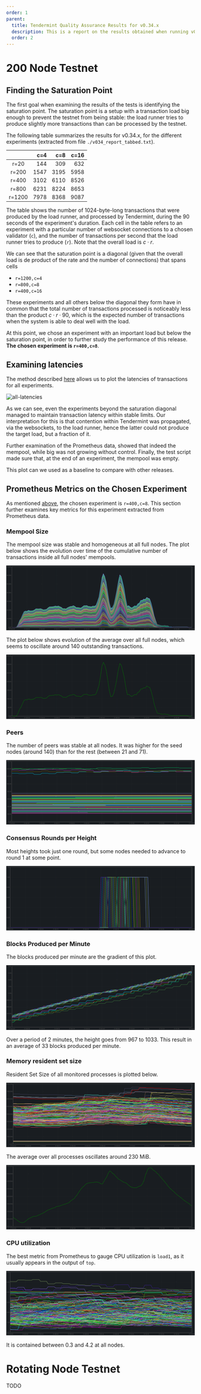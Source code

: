 ```yaml
---
order: 1
parent:
  title: Tendermint Quality Assurance Results for v0.34.x
  description: This is a report on the results obtained when running v0.34.x on testnets
  order: 2
---
```


# 200 Node Testnet

## Finding the Saturation Point

The first goal when examining the results of the tests is identifying the saturation point.
The saturation point is a setup with a transaction load big enough to prevent the testnet
from being stable: the load runner tries to produce slightly more transactions than can
be processed by the testnet.

The following table summarizes the results for v0.34.x, for the different experiments
(extracted from file `./v034_report_tabbed.txt`).

|        |  c=4 |  c=8 | c=16 |
| :---:  | ---: | ---: | ---: |
| r=20   |  144 |  309 |  632 |
| r=200  | 1547 | 3195 | 5958 |
| r=400  | 3102 | 6110 | 8526 |
| r=800  | 6231 | 8224 | 8653 |
| r=1200 | 7978 | 8368 | 9087 |

The table shows the number of 1024-byte-long transactions that were produced by the load runner,
and processed by Tendermint, during the 90 seconds of the experiment's duration.
Each cell in the table refers to an experiment with a particular number of websocket connections
to a chosen validator (`c`), and the number of transactions per second that the load runner
tries to produce (`r`). Note that the overall load is $c \cdot r$.

We can see that the saturation point is a diagonal (given that the overall load is de product
of the rate and the number of connections) that spans cells

* `r=1200,c=4`
* `r=800,c=8`
* `r=400,c=16`

These experiments and all others below the diagonal they form have in common that the total
number of transactions processed is noticeably less than the product $c \cdot r \cdot 90$,
which is the expected number of transactions when the system is able to deal well with the
load.

At this point, we chose an experiment with an important load but below the saturation point,
in order to further study the performance of this release.
**The chosen experiment is `r=400,c=8`**.

## Examining latencies

The method described [here](../method.md) allows us to plot the latencies of transactions
for all experiments.

![all-latencies](./all.svg)

As we can see, even the experiments beyond the saturation diagonal managed to maintain
transaction latency within stable limits. Our interpretation for this is that
contention within Tendermint was propagated, via the websockets, to the load runner,
hence the latter could not produce the target load, but a fraction of it.

Further examination of the Prometheus data, showed that indeed the mempool, while big
was not growing without control. Finally, the test script made sure that, at the end
of an experiment, the mempool was empty.

This plot can we used as a baseline to compare with other releases.

## Prometheus Metrics on the Chosen Experiment

As mentioned [above](#finding-the-saturation-point), the chosen experiment is `r=400,c=8`.
This section further examines key metrics for this experiment extracted from Prometheus data.

### Mempool Size

The mempool size was stable and homogeneous at all full nodes.
The plot below shows the evolution over time of the cumulative number of transactions inside all full nodes' mempools.

![mempool-cumulative](./v034_r400c8_mempool_size.png)

The plot below shows evolution of the average over all full nodes, which seems to oscillate around 140 outstanding transactions.

![mempool-avg](./v034_r400c8_mempool_size_avg.png)

### Peers

The number of peers was stable at all nodes.
It was higher for the seed nodes (around 140) than for the rest (between 21 and 71).

![peers](./v034_r400c8_peers.png)

### Consensus Rounds per Height

Most heights took just one round, but some nodes needed to advance to round 1 at some point.

![rounds](./v034_r400c8_rounds.png)

### Blocks Produced per Minute

The blocks produced per minute are the gradient of this plot.

![heights](./v034_r400c8_heights.png)

Over a period of 2 minutes, the height goes from 967 to 1033.
This result in an average of 33 blocks produced per minute.

### Memory resident set size

Resident Set Size of all monitored processes is plotted below.

![rss](./v034_r400c8_rss.png)

The average over all processes oscillates around 230 MiB.

![rss-avg](./v034_r400c8_rss_avg.png)

### CPU utilization

The best metric from Prometheus to gauge CPU utilization is `load1`, as it usually appears in the output of `top`.

![load1](./v034_r400c8_load1.png)

It is contained between 0.3 and 4.2 at all nodes.

# Rotating Node Testnet
TODO